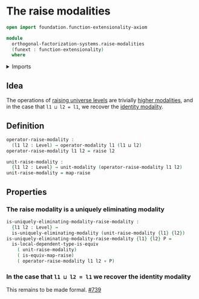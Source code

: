 # The raise modalities

```agda
open import foundation.function-extensionality-axiom

module
  orthogonal-factorization-systems.raise-modalities
  (funext : function-extensionality)
  where
```

<details><summary>Imports</summary>

```agda
open import foundation.function-types funext
open import foundation.raising-universe-levels funext
open import foundation.universe-levels

open import orthogonal-factorization-systems.modal-operators funext
open import orthogonal-factorization-systems.types-local-at-maps funext
open import orthogonal-factorization-systems.uniquely-eliminating-modalities funext
```

</details>

## Idea

The operations of
[raising universe levels](foundation.raising-universe-levels.md) are trivially
[higher modalities](orthogonal-factorization-systems.higher-modalities.md), and
in the case that `l1 ⊔ l2 = l1`, we recover the
[identity modality](orthogonal-factorization-systems.identity-modality.md).

## Definition

```agda
operator-raise-modality :
  (l1 l2 : Level) → operator-modality l1 (l1 ⊔ l2)
operator-raise-modality l1 l2 = raise l2

unit-raise-modality :
  {l1 l2 : Level} → unit-modality (operator-raise-modality l1 l2)
unit-raise-modality = map-raise
```

## Properties

### The raise modality is a uniquely eliminating modality

```agda
is-uniquely-eliminating-modality-raise-modality :
  {l1 l2 : Level} →
  is-uniquely-eliminating-modality (unit-raise-modality {l1} {l2})
is-uniquely-eliminating-modality-raise-modality {l1} {l2} P =
  is-local-dependent-type-is-equiv
    ( unit-raise-modality)
    ( is-equiv-map-raise)
    ( operator-raise-modality l1 l2 ∘ P)
```

### In the case that `l1 ⊔ l2 = l1` we recover the identity modality

This remains to be made formal.
[#739](https://github.com/UniMath/agda-unimath/issues/739)

